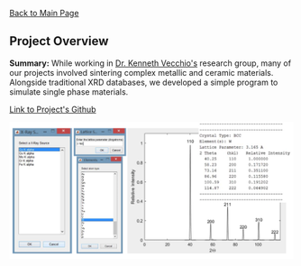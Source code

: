 [Back to Main Page](/index)
## Project Overview

**Summary:** While working in <a href="http://jacobsschool.ucsd.edu/faculty/faculty_bios/index.sfe?fmp_recid=156">Dr. Kenneth Vecchio's</a> research group, many of our projects involved sintering complex metallic and ceramic materials. Alongside traditional XRD databases, we developed a simple program to simulate single phase materials.
<br>

<a href="https://github.com/cameronmcelfresh/xrd-simulate">Link to Project's Github</a>
<br>


<img src="images/xrd_thumbnail.png?raw=true"/>
